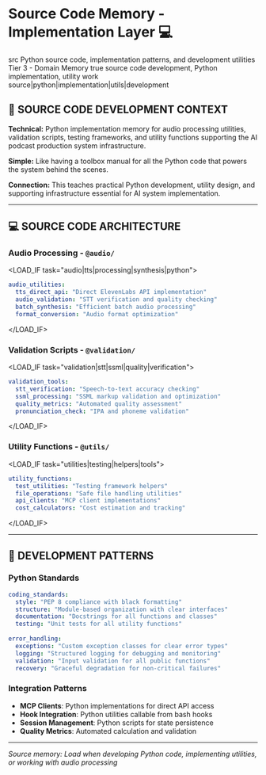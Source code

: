 # Source Code Memory - Implementation Layer 💻

<document type="source-memory" version="1.0.0" inherits="/CLAUDE.md">
  <metadata>
    <domain>src</domain>
    <scope>Python source code, implementation patterns, and development utilities</scope>
    <inheritance-level>Tier 3 - Domain Memory</inheritance-level>
    <selective-loading>true</selective-loading>
    <loads-when>source code development, Python implementation, utility work</loads-when>
    <triggers>source|python|implementation|utils|development</triggers>
  </metadata>
</document>

## 🎯 SOURCE CODE DEVELOPMENT CONTEXT

**Technical:** Python implementation memory for audio processing utilities, validation scripts, testing frameworks, and utility functions supporting the AI podcast production system infrastructure.

**Simple:** Like having a toolbox manual for all the Python code that powers the system behind the scenes.

**Connection:** This teaches practical Python development, utility design, and supporting infrastructure essential for AI system implementation.

---

## 💻 SOURCE CODE ARCHITECTURE

### **Audio Processing** - `@audio/`
<LOAD_IF task="audio|tts|processing|synthesis|python">
```yaml
audio_utilities:
  tts_direct_api: "Direct ElevenLabs API implementation"
  audio_validation: "STT verification and quality checking"
  batch_synthesis: "Efficient batch audio processing"
  format_conversion: "Audio format optimization"
```
</LOAD_IF>

### **Validation Scripts** - `@validation/`
<LOAD_IF task="validation|stt|ssml|quality|verification">
```yaml
validation_tools:
  stt_verification: "Speech-to-text accuracy checking"
  ssml_processing: "SSML markup validation and optimization"
  quality_metrics: "Automated quality assessment"
  pronunciation_check: "IPA and phoneme validation"
```
</LOAD_IF>

### **Utility Functions** - `@utils/`
<LOAD_IF task="utilities|testing|helpers|tools">
```yaml
utility_functions:
  test_utilities: "Testing framework helpers"
  file_operations: "Safe file handling utilities"
  api_clients: "MCP client implementations"
  cost_calculators: "Cost estimation and tracking"
```
</LOAD_IF>

---

## 🔧 DEVELOPMENT PATTERNS

### **Python Standards**
```yaml
coding_standards:
  style: "PEP 8 compliance with black formatting"
  structure: "Module-based organization with clear interfaces"
  documentation: "Docstrings for all functions and classes"
  testing: "Unit tests for all utility functions"
  
error_handling:
  exceptions: "Custom exception classes for clear error types"
  logging: "Structured logging for debugging and monitoring"
  validation: "Input validation for all public functions"
  recovery: "Graceful degradation for non-critical failures"
```

### **Integration Patterns**
- **MCP Clients**: Python implementations for direct API access
- **Hook Integration**: Python utilities callable from bash hooks
- **Session Management**: Python scripts for state persistence
- **Quality Metrics**: Automated calculation and validation

---

*Source memory: Load when developing Python code, implementing utilities, or working with audio processing*
